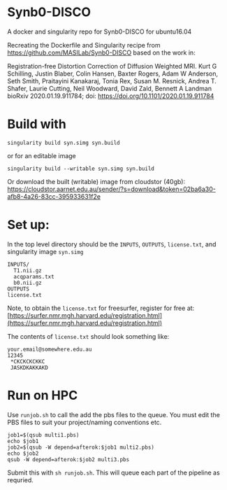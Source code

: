 # Synb0-DISCO
A docker and singularity repo for Synb0-DISCO for ubuntu16.04

Recreating the Dockerfile and Singularity recipe from https://github.com/MASILab/Synb0-DISCO based on the work in: 

Registration-free Distortion Correction of Diffusion Weighted MRI.
Kurt G Schilling, Justin Blaber, Colin Hansen, Baxter Rogers, Adam W Anderson, Seth Smith, Praitayini Kanakaraj, Tonia Rex, Susan M. Resnick, Andrea T. Shafer, Laurie Cutting, Neil Woodward, David Zald, Bennett A Landman
bioRxiv 2020.01.19.911784; doi: https://doi.org/10.1101/2020.01.19.911784

# Build with
```
singularity build syn.simg syn.build
```
or for an editable image

```
singularity build --writable syn.simg syn.build
```

Or download the built (writable) image from cloudstor (40gb):
https://cloudstor.aarnet.edu.au/sender/?s=download&token=02ba6a30-afb8-4a26-83cc-395933631f2e


# Set up:
In the top level directory should be the ```INPUTS```, ```OUTPUTS```, ```license.txt```, and singularity image ```syn.simg```
```
INPUTS/
  T1.nii.gz  
  acqparams.txt  
  b0.nii.gz
OUTPUTS
license.txt
```
Note, to obtain the ```license.txt``` for freesurfer, register for free at: [https://surfer.nmr.mgh.harvard.edu/registration.html](https://surfer.nmr.mgh.harvard.edu/registration.html)

The contents of ```license.txt``` should look something like:
```
your.email@somewhere.edu.au
12345
 *CKCKCKCKKC
 JASKDKAKKAKD
 ```
 
 # Run on HPC

Use ```runjob.sh``` to call the add the pbs files to the queue. You must edit the PBS files to suit your project/naming conventions etc.
```
job1=$(qsub multi1.pbs)                               
echo $job1                                                                     
job2=$(qsub -W depend=afterok:$job1 multi2.pbs)                                     
echo $job2                                                                                                          
qsub -W depend=afterok:$job2 multi3.pbs
```
Submit this with ```sh runjob.sh```. This will queue each part of the pipeline as requried.
